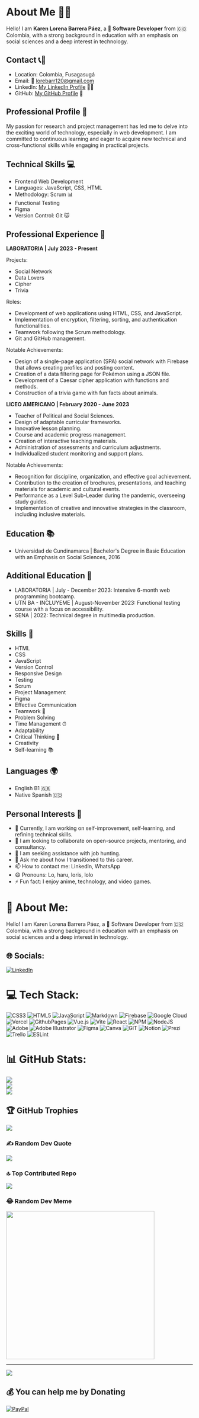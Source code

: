 # About Me 👩‍💻

Hello! I am **Karen Lorena Barrera Páez**, a 🚀 **Software Developer** from 🇨🇴 Colombia, with a strong background in education with an emphasis on social sciences and a deep interest in technology.

## Contact 📞📧

- Location: Colombia, Fusagasugá
- Email: 📧 lorebarr120@gmail.com
- LinkedIn: [My LinkedIn Profile](www.linkedin.com/in/lorenabarrera) 👩‍🔬
- GitHub: [My GitHub Profile](https://github.com/LorenaBarr) 🚀

## Professional Profile 🌟

My passion for research and project management has led me to delve into the exciting world of technology, especially in web development. I am committed to continuous learning and eager to acquire new technical and cross-functional skills while engaging in practical projects.

## Technical Skills 💻

- Frontend Web Development
- Languages: JavaScript, CSS, HTML
- Methodology: Scrum 📊
- Functional Testing
- Figma
- Version Control: Git 🐱

## Professional Experience 💼

**LABORATORIA | July 2023 - Present**

Projects:
- Social Network
- Data Lovers
- Cipher
- Trivia

Roles:
- Development of web applications using HTML, CSS, and JavaScript.
- Implementation of encryption, filtering, sorting, and authentication functionalities.
- Teamwork following the Scrum methodology.
- Git and GitHub management.

Notable Achievements:
- Design of a single-page application (SPA) social network with Firebase that allows creating profiles and posting content.
- Creation of a data filtering page for Pokémon using a JSON file.
- Development of a Caesar cipher application with functions and methods.
- Construction of a trivia game with fun facts about animals.

**LICEO AMERICANO | February 2020 - June 2023**

- Teacher of Political and Social Sciences.
- Design of adaptable curricular frameworks.
- Innovative lesson planning.
- Course and academic progress management.
- Creation of interactive teaching materials.
- Administration of assessments and curriculum adjustments.
- Individualized student monitoring and support plans.

Notable Achievements:
- Recognition for discipline, organization, and effective goal achievement.
- Contribution to the creation of brochures, presentations, and teaching materials for academic and cultural events.
- Performance as a Level Sub-Leader during the pandemic, overseeing study guides.
- Implementation of creative and innovative strategies in the classroom, including inclusive materials.

## Education 📚

- Universidad de Cundinamarca | Bachelor's Degree in Basic Education with an Emphasis on Social Sciences, 2016

## Additional Education 📖

- LABORATORIA | July - December 2023: Intensive 6-month web programming bootcamp.
- UTN BA - INCLUYEME | August-November 2023: Functional testing course with a focus on accessibility.
- SENA | 2022: Technical degree in multimedia production.

## Skills 🚀

- HTML
- CSS
- JavaScript
- Version Control
- Responsive Design
- Testing
- Scrum
- Project Management
- Figma
- Effective Communication
- Teamwork 🤝
- Problem Solving
- Time Management ⏰
- Adaptability
- Critical Thinking 🤔
- Creativity
- Self-learning 📚

## Languages 🌍

- English B1 🇬🇧
- Native Spanish 🇨🇴

## Personal Interests 🌟

- 🔭 Currently, I am working on self-improvement, self-learning, and refining technical skills.
- 👯 I am looking to collaborate on open-source projects, mentoring, and consultancy.
- 🤔 I am seeking assistance with job hunting.
- 💬 Ask me about how I transitioned to this career.
- 📫 How to contact me: LinkedIn, WhatsApp
- 😄 Pronouns: Lo, haru, loris, lolo
- ⚡ Fun fact: I enjoy anime, technology, and video games.


# 💫 About Me:
Hello! I am Karen Lorena Barrera Páez, a 🚀 Software Developer from 🇨🇴 Colombia, with a strong background in education with an emphasis on social sciences and a deep interest in technology.


## 🌐 Socials:
[![LinkedIn](https://img.shields.io/badge/LinkedIn-%230077B5.svg?logo=linkedin&logoColor=white)](https://linkedin.com/in//lorena-barrera) 

# 💻 Tech Stack:
![CSS3](https://img.shields.io/badge/css3-%231572B6.svg?style=for-the-badge&logo=css3&logoColor=white) ![HTML5](https://img.shields.io/badge/html5-%23E34F26.svg?style=for-the-badge&logo=html5&logoColor=white) ![JavaScript](https://img.shields.io/badge/javascript-%23323330.svg?style=for-the-badge&logo=javascript&logoColor=%23F7DF1E) ![Markdown](https://img.shields.io/badge/markdown-%23000000.svg?style=for-the-badge&logo=markdown&logoColor=white) ![Firebase](https://img.shields.io/badge/firebase-%23039BE5.svg?style=for-the-badge&logo=firebase) ![Google Cloud](https://img.shields.io/badge/GoogleCloud-%234285F4.svg?style=for-the-badge&logo=google-cloud&logoColor=white) ![Vercel](https://img.shields.io/badge/vercel-%23000000.svg?style=for-the-badge&logo=vercel&logoColor=white) ![GithubPages](https://img.shields.io/badge/github%20pages-121013?style=for-the-badge&logo=github&logoColor=white) ![Vue.js](https://img.shields.io/badge/vue.js-%2335495e.svg?style=for-the-badge&logo=vuedotjs&logoColor=%234FC08D) ![Vite](https://img.shields.io/badge/vite-%23646CFF.svg?style=for-the-badge&logo=vite&logoColor=white) ![React](https://img.shields.io/badge/react-%2320232a.svg?style=for-the-badge&logo=react&logoColor=%2361DAFB) ![NPM](https://img.shields.io/badge/NPM-%23CB3837.svg?style=for-the-badge&logo=npm&logoColor=white) ![NodeJS](https://img.shields.io/badge/node.js-6DA55F?style=for-the-badge&logo=node.js&logoColor=white) ![Adobe](https://img.shields.io/badge/adobe-%23FF0000.svg?style=for-the-badge&logo=adobe&logoColor=white) ![Adobe Illustrator](https://img.shields.io/badge/adobe%20illustrator-%23FF9A00.svg?style=for-the-badge&logo=adobe%20illustrator&logoColor=white) ![Figma](https://img.shields.io/badge/figma-%23F24E1E.svg?style=for-the-badge&logo=figma&logoColor=white) ![Canva](https://img.shields.io/badge/Canva-%2300C4CC.svg?style=for-the-badge&logo=Canva&logoColor=white) ![GIT](https://img.shields.io/badge/Git-fc6d26?style=for-the-badge&logo=git&logoColor=white) ![Notion](https://img.shields.io/badge/Notion-%23000000.svg?style=for-the-badge&logo=notion&logoColor=white) ![Prezi](https://img.shields.io/badge/Prezi-%23000000.svg?style=for-the-badge&logo=Prezi&logoColor=white) ![Trello](https://img.shields.io/badge/Trello-%23026AA7.svg?style=for-the-badge&logo=Trello&logoColor=white) ![ESLint](https://img.shields.io/badge/ESLint-4B3263?style=for-the-badge&logo=eslint&logoColor=white)
# 📊 GitHub Stats:
![](https://github-readme-stats.vercel.app/api?username=LorenaBarr&theme=bear&hide_border=false&include_all_commits=false&count_private=false)<br/>
![](https://github-readme-streak-stats.herokuapp.com/?user=LorenaBarr&theme=bear&hide_border=false)<br/>
![](https://github-readme-stats.vercel.app/api/top-langs/?username=LorenaBarr&theme=bear&hide_border=false&include_all_commits=false&count_private=false&layout=compact)

## 🏆 GitHub Trophies
![](https://github-profile-trophy.vercel.app/?username=LorenaBarr&theme=algolia&no-frame=false&no-bg=true&margin-w=4)

### ✍️ Random Dev Quote
![](https://quotes-github-readme.vercel.app/api?type=horizontal&theme=tokyonight)

### 🔝 Top Contributed Repo
![](https://github-contributor-stats.vercel.app/api?username=LorenaBarr&limit=5&theme=tokyonight&combine_all_yearly_contributions=true)

### 😂 Random Dev Meme
<img src='https://randommeme-five.vercel.app/' style="height: 400px;"/>

---
[![](https://visitcount.itsvg.in/api?id=LorenaBarr&icon=4&color=5)](https://visitcount.itsvg.in)

  ## 💰 You can help me by Donating
  [![PayPal](https://img.shields.io/badge/PayPal-00457C?style=for-the-badge&logo=paypal&logoColor=white)]([https://paypal.me/@kalo118](https://paypal.me/kalo118?country.x=CO&locale.x=es_XC)) 

  
<!-- Proudly created with GPRM ( https://gprm.itsvg.in ) -->

<!--
**LorenaBarr/LorenaBarr** is a ✨ _special_ ✨ repository because its `README.md` (this file) appears on your GitHub profile.




